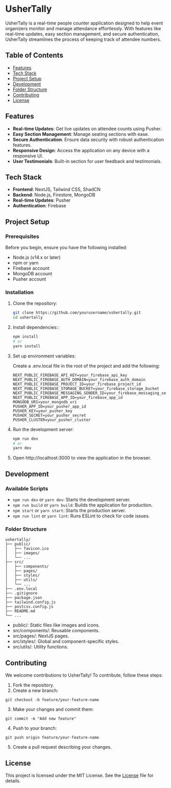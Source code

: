 # UsherTally

UsherTally is a real-time people counter application designed to help event organizers monitor and manage attendance effortlessly. With features like real-time updates, easy section management, and secure authentication, UsherTally streamlines the process of keeping track of attendee numbers.

## Table of Contents

- [Features](#features)
- [Tech Stack](#tech-stack)
- [Project Setup](#project-setup)
- [Development](#development)
- [Folder Structure](#folder-structure)
- [Contributing](#contributing)
- [License](#license)

## Features

- **Real-time Updates**: Get live updates on attendee counts using Pusher.
- **Easy Section Management**: Manage seating sections with ease.
- **Secure Authentication**: Ensure data security with robust authentication features.
- **Responsive Design**: Access the application on any device with a responsive UI.
- **User Testimonials**: Built-in section for user feedback and testimonials.

## Tech Stack

- **Frontend**: NextJS, Tailwind CSS, ShadCN
- **Backend**: Node.js, Firestore, MongoDB
- **Real-time Updates**: Pusher
- **Authentication**: Firebase

## Project Setup

### Prerequisites

Before you begin, ensure you have the following installed:

- Node.js (v14.x or later)
- npm or yarn
- Firebase account
- MongoDB account
- Pusher account

### Installation

1. Clone the repository:

   ```bash
   git clone https://github.com/yourusername/ushertally.git
   cd ushertally
   ```

2. Install dependencies::
   ```bash
   npm install
   # or
   yarn install
   ```
3. Set up environment variables:

   Create a .env.local file in the root of the project and add the following:

   ```env
   NEXT_PUBLIC_FIREBASE_API_KEY=your_firebase_api_key
   NEXT_PUBLIC_FIREBASE_AUTH_DOMAIN=your_firebase_auth_domain
   NEXT_PUBLIC_FIREBASE_PROJECT_ID=your_firebase_project_id
   NEXT_PUBLIC_FIREBASE_STORAGE_BUCKET=your_firebase_storage_bucket
   NEXT_PUBLIC_FIREBASE_MESSAGING_SENDER_ID=your_firebase_messaging_sender_id
   NEXT_PUBLIC_FIREBASE_APP_ID=your_firebase_app_id
   MONGODB_URI=your_mongodb_uri
   PUSHER_APP_ID=your_pusher_app_id
   PUSHER_KEY=your_pusher_key
   PUSHER_SECRET=your_pusher_secret
   PUSHER_CLUSTER=your_pusher_cluster
   ```

4. Run the development server:

   ```bash
   npm run dev
   # or
   yarn dev
   ```

5. Open http://localhost:3000 to view the application in the browser.

## Development

### Available Scripts

- `npm run dev` or `yarn dev`: Starts the development server.
- `npm run build` or `yarn build`: Builds the application for production.
- `npm start` or `yarn start`: Starts the production server.
- `npm run lint` or `yarn lint`: Runs ESLint to check for code issues.

### Folder Structure

```
ushertally/
├── public/
│   ├── favicon.ico
│   ├── images/
│   └── ...
├── src/
│   ├── components/
│   ├── pages/
│   ├── styles/
│   ├── utils/
│   └── ...
├── .env.local
├── .gitignore
├── package.json
├── tailwind.config.js
├── postcss.config.js
├── README.md
└── ...
```

- public/: Static files like images and icons.
- src/components/: Reusable components.
- src/pages/: NextJS pages.
- src/styles/: Global and component-specific styles.
- src/utils/: Utility functions.

## Contributing

We welcome contributions to UsherTally! To contribute, follow these steps:

1. Fork the repository.
2. Create a new branch:

```
git checkout -b feature/your-feature-name
```

3. Make your changes and commit them:

```
git commit -m "Add new feature"
```

4. Push to your branch:

```
git push origin feature/your-feature-name
```

5. Create a pull request describing your changes.

## License

This project is licensed under the MIT License. See the [License](LICENSE) file for details.
